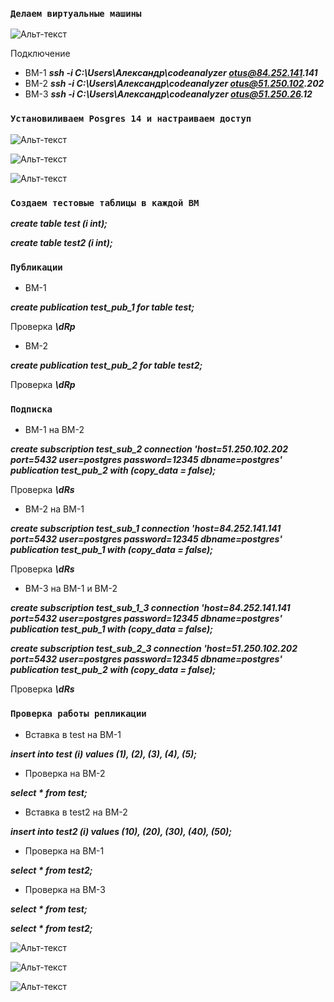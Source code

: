 ### `Делаем виртуальные машины`

![Альт-текст](https://i.ibb.co/Hq1chTm/Home-Work9-1.png)

Подключение

* ВМ-1	**_ssh -i C:\Users\Александр\codeanalyzer otus@84.252.141.141_**
* ВМ-2	**_ssh -i C:\Users\Александр\codeanalyzer otus@51.250.102.202_**
* ВМ-3	**_ssh -i C:\Users\Александр\codeanalyzer otus@51.250.26.12_**

### `Установиливаем Posgres 14 и настраиваем доступ`

![Альт-текст](https://i.ibb.co/mcvtT1Q/Home-Work9-2.png)

![Альт-текст](https://i.ibb.co/pXwwKkw/Home-Work9-3.png)

![Альт-текст](https://i.ibb.co/pKCVZ0P/Home-Work9-4.png)

### `Создаем тестовые таблицы в каждой ВМ`

**_create table test (i int);_**

**_create table test2 (i int);_**

### `Публикации`

* ВМ-1

**_create publication test_pub_1 for table test;_**

Проверка **_\dRp_**

* ВМ-2

**_create publication test_pub_2 for table test2;_**

Проверка **_\dRp_**

### `Подписка`

* ВМ-1 на ВМ-2

**_create subscription test_sub_2 connection 'host=51.250.102.202 port=5432 user=postgres password=12345 dbname=postgres' publication test_pub_2 with (copy_data = false);_**

Проверка **_\dRs_**

* ВМ-2 на ВМ-1

**_create subscription test_sub_1 connection 'host=84.252.141.141 port=5432 user=postgres password=12345 dbname=postgres' publication test_pub_1 with (copy_data = false);_**

Проверка **_\dRs_**

* ВМ-3 на ВМ-1 и ВМ-2

**_create subscription test_sub_1_3 connection 'host=84.252.141.141 port=5432 user=postgres password=12345 dbname=postgres' publication test_pub_1 with (copy_data = false);_**

**_create subscription test_sub_2_3 connection 'host=51.250.102.202 port=5432 user=postgres password=12345 dbname=postgres' publication test_pub_2 with (copy_data = false);_**

Проверка **_\dRs_**

### `Проверка работы репликации`

* Вставка в test на ВМ-1

**_insert into test (i) values (1), (2), (3), (4), (5);_**

* Проверка на ВМ-2

**_select * from test;_**

* Вставка в test2 на ВМ-2

**_insert into test2 (i) values (10), (20), (30), (40), (50);_**

* Проверка на ВМ-1

**_select * from test2;_**

* Проверка на ВМ-3

**_select * from test;_**

**_select * from test2;_**

![Альт-текст](https://i.ibb.co/spT5rMQ/Home-Work9-5.png)

![Альт-текст](https://i.ibb.co/nBRpGyx/Home-Work9-6.png)

![Альт-текст](https://i.ibb.co/gT8xtcs/Home-Work9-7.png)
